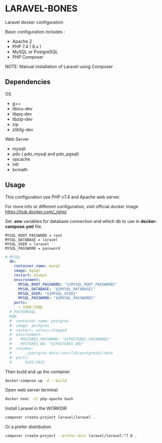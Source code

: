 # LARAVEL-BONES

Laravel docker configuration

Basic configuration includes :
- Apache 2
- PHP 7.4 ( 8.x )
- MySQL or PostgreSQL
- PHP Composer

NOTE: Manual installation of Laravel using Composer

## Dependencies

OS
- g++
- libicu-dev
- libpq-dev
- libzip-dev
- zip
- zlib1g-dev

Web Server
- mysqli
- pdo ( pdo_mysql and pdo_pgsql)
- opcache
- intl
- bcmath
## Usage

This configuration use PHP v7.4 and Apache web server.

For more info or different configuration, visit official docker image
https://hub.docker.com/_/php/

Set **.env** variables for database connection and which db to use in **docker-compose.yml** file.
```env
MYSQL_ROOT_PASSWORD = root
MYSQL_DATABASE = laravel
MYSQL_USER = laravel
MYSQL_PASSWORD = password
````

```yml
# MYSQL
  db:
    container_name: mysql
    image: mysql
    restart: always
    environment:
      MYSQL_ROOT_PASSWORD: "${MYSQL_ROOT_PASSWORD}"
      MYSQL_DATABASE: "${MYSQL_DATABASE}"
      MYSQL_USER: "${MYSQL_USER}"
      MYSQL_PASSWORD: "${MYSQL_PASSWORD}"
    ports:
      - 3306:3306
  # POSTGRESQL
  #db:
  #  container_name: postgres
  #  image: postgres
  #  restart: unless-stopped
  #  environment:
  #    POSTGRES_PASSWORD: "${POSTGRES_PASSWORD}"
  #    POSTGRES_DB: "${POSTGRES_DB}"
  #  volumes:
  #    - ./postgres-data:/var/lib/postgresql/data
  #  ports:
  #    - 5432:5432
```

Then build and up the container.
```bash
docker-compose up -d --build
```

Open web server terminal
```bash
docker exec -it php-apache bash
```

Install Laravel in the WORKDIR
```bash
composer create-project laravel/laravel .
```
Or a prefer distribution
```bash
composer create-project --prefer-dist laravel/laravel:^7.0 .
```
